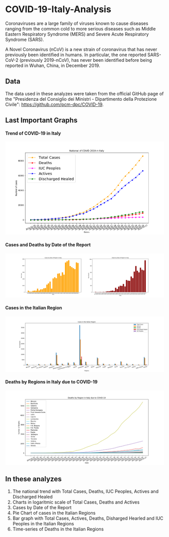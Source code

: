 # COVID-19-Italy-Analysis

Coronaviruses are a large family of viruses known to cause diseases ranging from the common cold to more serious diseases such as Middle Eastern Respiratory Syndrome (MERS) and Severe Acute Respiratory Syndrome (SARS).

A Novel Coronavirus (nCoV) is a new strain of coronavirus that has never previously been identified in humans. In particular, the one reported SARS-CoV-2 (previously 2019-nCoV), has never been identified before being reported in Wuhan, China, in December 2019.

## Data

The data used in these analyzes were taken from the official GitHub page of the "Presidenza del Consiglio dei Ministri - Dipartimento della Protezione Civile": https://github.com/pcm-dpc/COVID-19.

## Last Important Graphs

#### Trend of COVID-19 in Italy
<img src="figs/trend-of-covid-19-in-italy.png" />

#### Cases and Deaths by Date of the Report
<img src="figs/cases-and-deaths-by-date-of-report-covid-19-in-italy.png" />

#### Cases in the Italian Region
<img src="figs/regions/cases-in-the-italian-regions-covid-19.png" />

#### Deaths by Regions in Italy due to COVID-19
<img src="figs/regions/deaths-by-region-in-italy-due-to-covid-19.png" />

## In these analyzes
  1. The national trend with Total Cases, Deaths, IUC Peoples, Actives and Discharged Healed
  2. Charts in logaritmic scale of Total Cases, Deaths and Actives
  3. Cases by Date of the Report
  4. Pie Chart of cases in the Italian Regions
  5. Bar graph with Total Cases, Actives, Deaths, Disharged Hearled and IUC Peoples in the Italian Regions
  6. Time-series of Deaths in the Italian Regions
